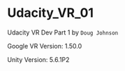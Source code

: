 # Udacity_VR_01
Udacity VR Dev Part 1 by `Doug Johnson`

Google VR Version: 1.50.0

Unity Version: 5.6.1P2
